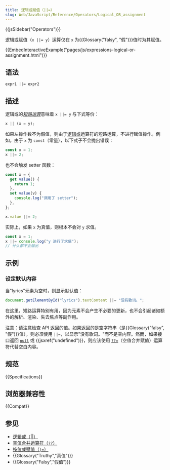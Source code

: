 ```yaml
---
title: 逻辑或赋值（||=）
slug: Web/JavaScript/Reference/Operators/Logical_OR_assignment
---
```


{{jsSidebar("Operators")}}

逻辑或赋值（`x ||= y`）运算仅在 `x` 为{{Glossary("falsy", "假")}}值时为其赋值。

{{EmbedInteractiveExample("pages/js/expressions-logical-or-assignment.html")}}

## 语法

```js-nolint
expr1 ||= expr2
```

## 描述

逻辑或的[*短路运算*](/zh-CN/docs/Web/JavaScript/Reference/Operators/Operator_precedence#短路运算)意味着 `x ||= y` 与下式等价：

```js
x || (x = y);
```

如果左操作数不为假值，则由于[逻辑或](/zh-CN/docs/Web/JavaScript/Reference/Operators/Logical_OR)运算符的短路运算，不进行赋值操作。例如，由于 `x` 为 `const`（常量），以下式子不会抛出错误：

```js
const x = 1;
x ||= 2;
```

也不会触发 setter 函数：

```js
const x = {
  get value() {
    return 1;
  },
  set value(v) {
    console.log("调用了 setter");
  },
};

x.value ||= 2;
```

实际上，如果 `x` 为真值，则根本不会对 `y` 求值。

```js
const x = 1;
x ||= console.log("y 进行了求值");
// 什么都不会输出
```

## 示例

### 设定默认内容

当"lyrics"元素为空时，则显示默认值：

```js
document.getElementById("lyrics").textContent ||= "没有歌词。";
```

在这里，短路运算特别有用，因为元素不会产生不必要的更新，也不会引起诸如额外的解析、渲染、失去焦点等副作用。

注意：请注意检查 API 返回的值。如果返回的是空字符串（是{{Glossary("falsy", "假")}}值），则必须使用 `||=`，以显示"没有歌词。"而不是空内容。然而，如果接口返回 [`null`](/zh-CN/docs/Web/JavaScript/Reference/Operators/null) 或 {{jsxref("undefined")}}，则应该使用 [`??=`](/zh-CN/docs/Web/JavaScript/Reference/Operators/Nullish_coalescing_assignment)（空值合并赋值）运算符代替空白内容。

## 规范

{{Specifications}}

## 浏览器兼容性

{{Compat}}

## 参见

- [逻辑或（||）](/zh-CN/docs/Web/JavaScript/Reference/Operators/Logical_OR)
- [空值合并运算符（`??`）](/zh-CN/docs/Web/JavaScript/Reference/Operators/Nullish_coalescing)
- [按位或赋值（`|=`）](/zh-CN/docs/Web/JavaScript/Reference/Operators/Bitwise_OR_assignment)
- {{Glossary("Truthy","真值")}}
- {{Glossary("Falsy","假值")}}
